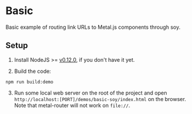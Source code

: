 # Basic

Basic example of routing link URLs to Metal.js components through soy.

## Setup

1. Install NodeJS >= [v0.12.0](http://nodejs.org/dist/v0.12.0/), if you don't have it yet.

2. Build the code:

  ```
  npm run build:demo
  ```

3. Run some local web server on the root of the project and open `http://localhost:[PORT]/demos/basic-soy/index.html` on the browser. Note that metal-router will not work on `file://`.
